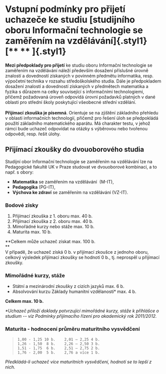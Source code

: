 # **Vstupní podmínky pro přijetí uchazeče ke studiu [studijního oboru Informační technologie se zaměřením na vzdělávání]{.styl1}**[** ** ]{.styl1}

**Mezi předpoklady pro přijetí** ke studiu oboru Informační technologie
se zaměřením na vzdělávání náleží především dosažení příslušné úrovně
znalostí a dovedností získaných v povinném předmětu informatika, resp.
výpočetní technika v rozsahu středoškolského studia. Dále je
předpokladem dosažení znalostí a dovedností získaných v předmětech
matematika a fyzika s důrazem na celky související s informačními
technologiemi, přičemž požadovaná úroveň odpovídá úrovni požadavků
platných v dané oblasti pro střední školy poskytující všeobecné střední
vzdělání.\
**\
Přijímací zkouška je písemná**. Orientuje se na zjištění základního
přehledu v oblasti informačních technologií, přičemž pro řešení úloh se
předpokládá použití základního matematického aparátu. Má charakter
testu, v jehož rámci bude uchazeč odpovídat na otázky s výběrovou nebo
tvořenou odpovědí, resp. řešit úlohy.

## Přijímací zkoušky do dvouoborového studia

Studijní obor Informační technologie se zaměřením na vzdělávání lze na
Pedagogické fakultě UK v Praze studovat ve dvouoborové kombinaci, a to
např. s obory:

-   **Matematika** se zaměřením na vzdělávání  (M-IT),
-   **Pedagogika** (PG-IT),
-   **Výchova ke zdraví** se zaměřením na vzdělávání (VZ-IT).

### Bodové zisky

1.  Přijímací zkouška z 1. oboru max. 40 b.  
2.  Přijímací zkouška z 2. oboru max. 40 b.
3.  Mimořádné kurzy nebo stáže max. 10 b.
4.  Maturita max. 10 b.

**Celkem může uchazeč získat max. 100 b.\
**\
V případě, že uchazeč získá 0 b. v přijímací zkoušce z jednoho oboru,
celkový výsledek přijímací zkoušky se hodnotí 0 b., tj. neprospěl u
přijímací zkoušky.

### **Mimořádné kurzy, stáže**

-   Státní a mezinárodní zkoušky z cizích jazyků max. 6 b.
-   Absolvování kurzu Základy humanitní vzdělanosti\* max. 4 b.

**Celkem max. 10 b.**

*\*Uchazeč přiloží doklady potvrzující mimořádné kurzy, stáže k
přihlášce o studium -- viz Podmínky přijímacího řízení pro akademický
rok 2011/2012.*

### **Maturita - hodnocení průměru maturitního vysvědčení**

>     1,00 - 1,25 10 b.    2,01 – 2,25 4 b. 
>     1,26 - 1,50  8 b.    2,26 – 2,50 3 b. 
>     1,51 - 1,75  6 b.    2,51 – 2,75 2 b. 
>     1,76 - 2,00  5 b.    2,76 a více 1 b.

*Předkládá-li uchazeč více maturitních vysvědčení, hodnotí se to lepší z
nich.*
